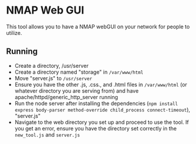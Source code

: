 # NMAP Web GUI
This tool allows you to have a NMAP webGUI on your network for people to utilize.

## Running
- Create a directory, /usr/server
- Create a directory named "storage" in `/var/www/html`
- Move "server.js" to `/usr/server`
- Ensure you have the other .js, .css., and .html files in `/var/www/html` (or whatever directory you are serving from) and have apache/httpd/generic_http_server running
- Run the node server after installing the dependencies (`npm install express body-parser method-override child_process connect-timeout`), "server.js"
- Navigate to the web directory you set up and proceed to use the tool. If you get an error, ensure you have the directory set correctly in the `new_tool.js` and `server.js`
